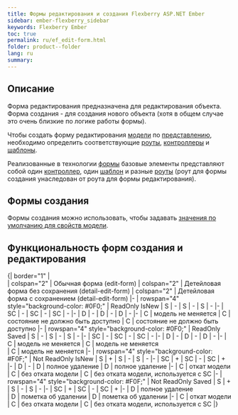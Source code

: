 ```yaml
---
title: Формы редактирования и создания Flexberry ASP.NET Ember
sidebar: ember-flexberry_sidebar
keywords: Flexberry Ember
toc: true
permalink: ru/ef_edit-form.html
folder: product--folder
lang: ru
summary: 
---
```


## Описание

Форма редактирования предназначена для редактирования объекта. Форма создания - для создания нового объекта (хотя в общем случае это очень близкие по логике работы формы).

Чтобы создать форму редактирования [модели](efd_model.html) по [представлению](efd_model-projection.html), необходимо определить соответствующие [роуты](ef_route.html), [контроллеры](ef_controller.html) и [шаблоны](ef_template.html).

Реализованные в технологии [формы](ef_forms.html) базовые элементы представляют собой один [контроллер](ef_controller.html), один [шаблон](ef_template.html) и разные [роуты](ef_route.html) (роут для формы создания унаследован от роута для формы редактирования).

## Формы создания
Формы создания можно использовать, чтобы задавать [значения по умолчанию для свойств модели](ef_default-value.html).

## Функциональность форм создания и редактирования

{| border="1"
|  
| colspan="2" | Обычная форма
(edit-form) 
| colspan="2" | Детейловая форма без сохранения
(detail-edit-form) 
| colspan="2" | Детейловая форма c сохранением
(detail-edit-form)
|-
| rowspan="4" style="background-color: #0F0;" | ReadOnly
IsNew
| S
| - 
| S
| - 
| S
| -
|-
| SC 
| - 
| SC
| - 
| SC 
| -
|-
| D 
| - 
| D
| - 
| D 
| -
|-
| C 
| модель не меняется 
| C
| состояние не должно быть доступно 
| C
| состояние не должно быть доступно
|-
| rowspan="4" style="background-color: #0F0;" | ReadOnly
Saved
| S
| -
| S
| - 
| S
| -
|-
| SC 
| - 
| SC
| -
| SC 
| -
|-
| D 
| - 
| D
| - 
| D 
| -
|-
| C 
| модель не меняется 
| C
| модель не меняется  
| C
| модель не меняется 
|-
| rowspan="4" style="background-color: #F0F;" | Not ReadOnly
IsNew
| S
| + 
| S
| -
| S
| -
|-
| SC 
| + 
| SC
| -
| SC 
| +
|-
| D 
| - 
| D
| полное удаление 
| D 
| полное удаление
|-
| C 
| откат модели
| C
| без отката модели
| C
| без отката модели,
используется с SC
|-
| rowspan="4" style="background-color: #F0F;" | Not ReadOnly
Saved
| S
| + 
| S
| - 
| S
| -
|-
| SC 
| + 
| SC
| - 
| SC 
| +
|-
| D 
| полное удаление  
| D
| пометка об удалении
| D 
| пометка об удалении
|-
| C 
| откат модели 
| C
| без отката модели 
| C
| без отката модели,
используется с SC
|}


